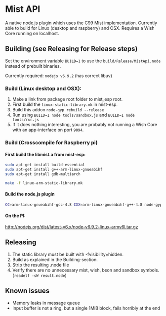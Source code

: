 # Mist API

A native node.js plugin which uses the C99 Mist implementation. Currently able to build for Linux (desktop and raspberry) and OSX. Requires a Wish Core running on localhost.

## Building (see Releasing for Release steps)

Set the environment variable `BUILD=1`  to use the `build/Release/MistApi.node` instead of prebuilt binaries.

Currently required: `nodejs v6.9.2` (has correct libuv)

### Build (Linux desktop and OSX):

1. Make a link from package root folder to mist_esp root.
2. First build the `linux-static-library.mk` in mist-esp.
3. Build this addon `node-gyp rebuild --release`
4. Run using `BUILD=1 node tools/sandbox.js` and `BUILD=1 node tools/run.js` 
5. If it does nothing interesting, you are probably not running a Wish Core with an app-interface on port `9094`.

### Build (Crosscompile for Raspberry pi)

#### First build the libmist.a from mist-esp:

```sh
sudo apt-get install build-essential
sudo apt-get install g++-arm-linux-gnueabihf
sudo apt-get install gdb-multiarch

make -f linux-arm-static-library.mk
```

#### Build the node.js plugin

```sh
CC=arm-linux-gnueabihf-gcc-4.8 CXX=arm-linux-gnueabihf-g++-4.8 node-gyp clean configure --arch=arm rebuild
```

#### On the PI: 

  http://nodejs.org/dist/latest-v6.x/node-v6.9.2-linux-armv6l.tar.gz

## Releasing

1. The static library must be built with -fvisibility=hidden. 
2. Build as explained in the Building-section. 
3. Strip the resulting .node file
4. Verify there are no unnecessary mist, wish, bson and sandbox symbols. (`readelf -sW result.node`)

## Known issues

* Memory leaks in message queue
* Input buffer is not a ring, but a single 1MiB block, fails horribly at the end

